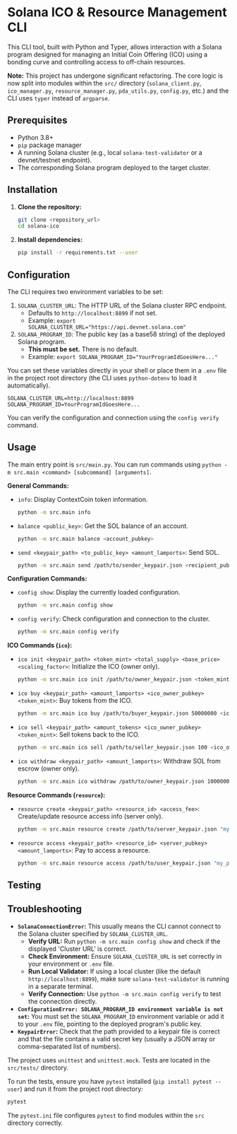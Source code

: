 # Solana ICO & Resource Management CLI

This CLI tool, built with Python and Typer, allows interaction with a Solana program designed for managing an Initial Coin Offering (ICO) using a bonding curve and controlling access to off-chain resources.

**Note:** This project has undergone significant refactoring. The core logic is now split into modules within the `src/` directory (`solana_client.py`, `ico_manager.py`, `resource_manager.py`, `pda_utils.py`, `config.py`, etc.) and the CLI uses `typer` instead of `argparse`.

## Prerequisites

*   Python 3.8+
*   `pip` package manager
*   A running Solana cluster (e.g., local `solana-test-validator` or a devnet/testnet endpoint).
*   The corresponding Solana program deployed to the target cluster.

## Installation

1.  **Clone the repository:**
    ```bash
    git clone <repository_url>
    cd solana-ico
    ```
2.  **Install dependencies:**
    ```bash
    pip install -r requirements.txt --user
    ```

## Configuration

The CLI requires two environment variables to be set:

1.  `SOLANA_CLUSTER_URL`: The HTTP URL of the Solana cluster RPC endpoint.
    *   Defaults to `http://localhost:8899` if not set.
    *   Example: `export SOLANA_CLUSTER_URL="https://api.devnet.solana.com"`
2.  `SOLANA_PROGRAM_ID`: The public key (as a base58 string) of the deployed Solana program.
    *   **This must be set.** There is no default.
    *   Example: `export SOLANA_PROGRAM_ID="YourProgramIdGoesHere..."`

You can set these variables directly in your shell or place them in a `.env` file in the project root directory (the CLI uses `python-dotenv` to load it automatically).

```.env
SOLANA_CLUSTER_URL=http://localhost:8899
SOLANA_PROGRAM_ID=YourProgramIdGoesHere...
```

You can verify the configuration and connection using the `config verify` command.

## Usage

The main entry point is `src/main.py`. You can run commands using `python -m src.main <command> [subcommand] [arguments]`.

**General Commands:**

*   `info`: Display ContextCoin token information.
    ```bash
    python -m src.main info
    ```
*   `balance <public_key>`: Get the SOL balance of an account.
    ```bash
    python -m src.main balance <account_pubkey>
    ```
*   `send <keypair_path> <to_public_key> <amount_lamports>`: Send SOL.
    ```bash
    python -m src.main send /path/to/sender_keypair.json <recipient_pubkey> 100000000
    ```

**Configuration Commands:**

*   `config show`: Display the currently loaded configuration.
    ```bash
    python -m src.main config show
    ```
*   `config verify`: Check configuration and connection to the cluster.
    ```bash
    python -m src.main config verify
    ```

**ICO Commands (`ico`):**

*   `ico init <keypair_path> <token_mint> <total_supply> <base_price> <scaling_factor>`: Initialize the ICO (owner only).
    ```bash
    python -m src.main ico init /path/to/owner_keypair.json <token_mint_pubkey> 1000000000 1000 100000
    ```
*   `ico buy <keypair_path> <amount_lamports> <ico_owner_pubkey> <token_mint>`: Buy tokens from the ICO.
    ```bash
    python -m src.main ico buy /path/to/buyer_keypair.json 50000000 <ico_owner_pubkey> <token_mint_pubkey>
    ```
*   `ico sell <keypair_path> <amount_tokens> <ico_owner_pubkey> <token_mint>`: Sell tokens back to the ICO.
    ```bash
    python -m src.main ico sell /path/to/seller_keypair.json 100 <ico_owner_pubkey> <token_mint_pubkey>
    ```
*   `ico withdraw <keypair_path> <amount_lamports>`: Withdraw SOL from escrow (owner only).
    ```bash
    python -m src.main ico withdraw /path/to/owner_keypair.json 100000000
    ```

**Resource Commands (`resource`):**

*   `resource create <keypair_path> <resource_id> <access_fee>`: Create/update resource access info (server only).
    ```bash
    python -m src.main resource create /path/to/server_keypair.json "my_premium_api" 50000
    ```
*   `resource access <keypair_path> <resource_id> <server_pubkey> <amount_lamports>`: Pay to access a resource.
    ```bash
    python -m src.main resource access /path/to/user_keypair.json "my_premium_api" <server_pubkey> 50000
    ```

## Testing

## Troubleshooting

*   **`SolanaConnectionError`:** This usually means the CLI cannot connect to the Solana cluster specified by `SOLANA_CLUSTER_URL`.
    *   **Verify URL:** Run `python -m src.main config show` and check if the displayed 'Cluster URL' is correct.
    *   **Check Environment:** Ensure `SOLANA_CLUSTER_URL` is set correctly in your environment or `.env` file.
    *   **Run Local Validator:** If using a local cluster (like the default `http://localhost:8899`), make sure `solana-test-validator` is running in a separate terminal.
    *   **Verify Connection:** Use `python -m src.main config verify` to test the connection directly.
*   **`ConfigurationError: SOLANA_PROGRAM_ID environment variable is not set`:** You must set the `SOLANA_PROGRAM_ID` environment variable or add it to your `.env` file, pointing to the deployed program's public key.
*   **`KeypairError`:** Check that the path provided to a keypair file is correct and that the file contains a valid secret key (usually a JSON array or comma-separated list of numbers).

The project uses `unittest` and `unittest.mock`. Tests are located in the `src/tests/` directory.

To run the tests, ensure you have `pytest` installed (`pip install pytest --user`) and run it from the project root directory:

```bash
pytest
```

The `pytest.ini` file configures `pytest` to find modules within the `src` directory correctly.